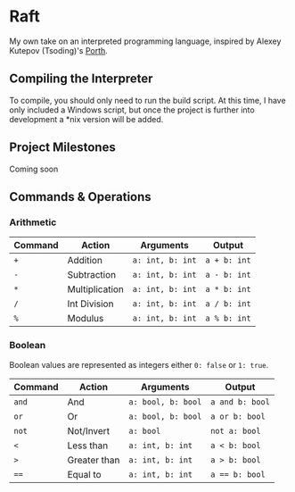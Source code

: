 # Raft

My own take on an interpreted programming language, inspired by Alexey Kutepov (Tsoding)'s [Porth](https://gitlab.com/tsoding/porth).

## Compiling the Interpreter

To compile, you should only need to run the build script. At this time, I have only included a Windows script, 
but once the project is further into development a *nix version will be added.

## Project Milestones
Coming soon

## Commands & Operations

### Arithmetic

| Command | Action         | Arguments            | Output           |
|---------|----------------|----------------------|------------------|
| ```+``` | Addition       | ```a: int, b: int``` | ```a + b: int``` |
| ```-``` | Subtraction    | ```a: int, b: int``` | ```a - b: int``` |
| ```*``` | Multiplication | ```a: int, b: int``` | ```a * b: int``` |
| ```/``` | Int Division   | ```a: int, b: int``` | ```a / b: int``` |
| ```%``` | Modulus        | ```a: int, b: int``` | ```a % b: int``` |

### Boolean
Boolean values are represented as integers either ```0: false``` or ```1: true```. 

| Command    | Action       | Arguments              | Output              |
|------------|--------------|------------------------|---------------------|
| ```and```  | And          | ```a: bool, b: bool``` | ```a and b: bool``` |
| ```or```   | Or           | ```a: bool, b: bool``` | ```a or b: bool```  |
| ```not```  | Not/Invert   | ```a: bool```          | ```not a: bool```   |
| ```<```    | Less than    | ```a: int, b: int```   | ```a < b: bool```   |
| ```>```    | Greater than | ```a: int, b: int```   | ```a > b: bool```   |
| ```==```   | Equal to     | ```a: int, b: int```   | ```a == b: bool```  |